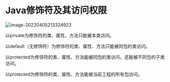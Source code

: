 # Java修饰符及其访问权限

![image-20220405213324923](C:\Users\鹤\AppData\Roaming\Typora\typora-user-images\image-20220405213324923.png)

以private为修饰符的类、属性、方法只能被本类访问。

以default（无修饰符）为修饰符的类、属性、方法只能被同包的类访问。

以protected为修饰符的类、属性、方法能被同包的类访问，还能被不同包的子类访问。

以protected为修饰符的类、属性、方法能被当前工程的所有包访问。